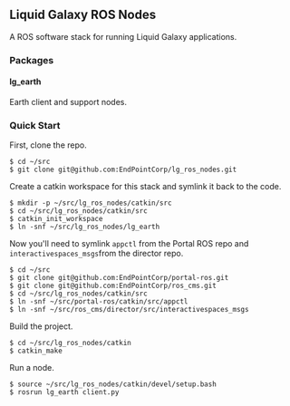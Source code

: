Liquid Galaxy ROS Nodes
-----------------------

A ROS software stack for running Liquid Galaxy applications.

### Packages

#### lg\_earth

Earth client and support nodes.

### Quick Start

First, clone the repo.

    $ cd ~/src
    $ git clone git@github.com:EndPointCorp/lg_ros_nodes.git

Create a catkin workspace for this stack and symlink it back to the code.

    $ mkdir -p ~/src/lg_ros_nodes/catkin/src
    $ cd ~/src/lg_ros_nodes/catkin/src
    $ catkin_init_workspace
    $ ln -snf ~/src/lg_ros_nodes/lg_earth

Now you'll need to symlink `appctl` from the Portal ROS repo and `interactivespaces_msgs`from the director repo.

    $ cd ~/src
    $ git clone git@github.com:EndPointCorp/portal-ros.git
    $ git clone git@github.com:EndPointCorp/ros_cms.git
    $ cd ~/src/lg_ros_nodes/catkin/src
    $ ln -snf ~/src/portal-ros/catkin/src/appctl
    $ ln -snf ~/src/ros_cms/director/src/interactivespaces_msgs

Build the project.

    $ cd ~/src/lg_ros_nodes/catkin
    $ catkin_make

Run a node.

    $ source ~/src/lg_ros_nodes/catkin/devel/setup.bash
    $ rosrun lg_earth client.py

